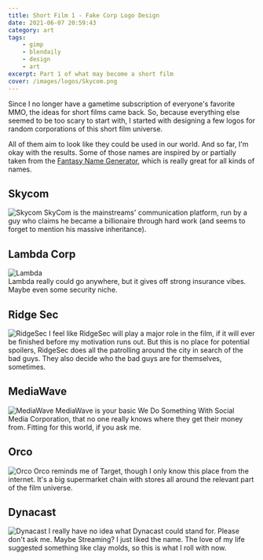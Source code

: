 ```yaml
---
title: Short Film 1 - Fake Corp Logo Design
date: 2021-06-07 20:59:43
category: art
tags:
    - gimp
    - blendaily
    - design
    - art
excerpt: Part 1 of what may become a short film
cover: /images/logos/Skycom.png
---
```


Since I no longer have a gametime subscription of everyone's favorite MMO, the ideas for short films came back. So, because everything else seemed to be too scary to start with, I started with designing a few logos for random corporations of this short film universe. 

All of them aim to look like they could be used in our world. And so far, I'm okay with the results. 
Some of those names are inspired by or partially taken from the [Fantasy Name Generator](https://www.fantasynamegenerators.com/company-names.php), which is really great for all kinds of names. 

## Skycom
![Skycom](/images/logos/Skycom.png) 
SkyCom is the mainstreams' communication platform, run by a guy who claims he became a billionaire through hard work (and seems to forget to mention his massive inheritance). 
## Lambda Corp
![Lambda](/images/logos/Lambda.png)  
Lambda really could go anywhere, but it gives off strong insurance vibes. Maybe even some security niche.   
## Ridge Sec
![RidgeSec](/images/logos/RidgeSec.png) 
I feel like RidgeSec will play a major role in the film, if it will ever be finished before my motivation runs out. But this is no place for potential spoilers, RidgeSec does all the patrolling around the city in search of the bad guys. 
They also decide who the bad guys are for themselves, sometimes. 
## MediaWave
![MediaWave](/images/logos/MediaWave.png) 
MediaWave is your basic We Do Something With Social Media Corporation, that no one really knows where they get their money from. Fitting for this world, if you ask me.  
## Orco
![Orco](/images/logos/Orco.png) 
Orco reminds me of Target, though I only know this place from the internet. It's a big supermarket chain with stores all around the relevant part of the film universe. 
## Dynacast
![Dynacast](/images/logos/Dynacast-cropped.png) 
I really have no idea what Dynacast could stand for. Please don't ask me. Maybe Streaming? I just liked the name.
The love of my life suggested something like clay molds, so this is what I roll with now. 